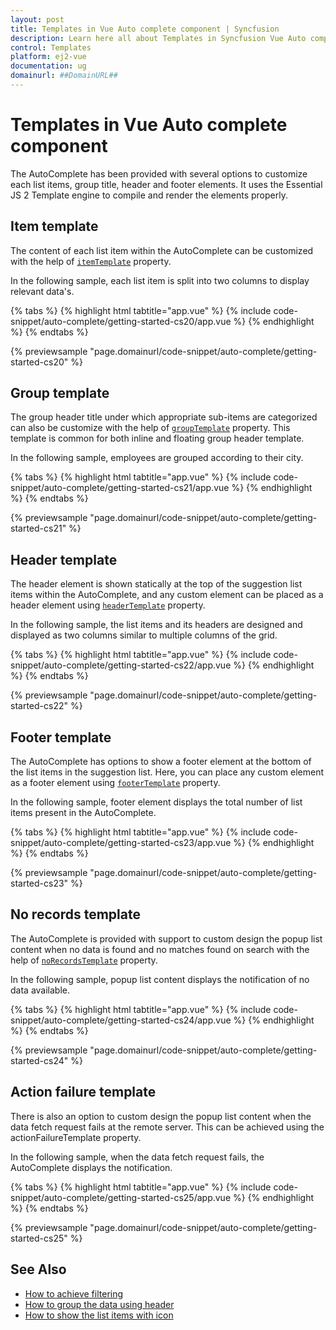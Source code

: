 ```yaml
---
layout: post
title: Templates in Vue Auto complete component | Syncfusion
description: Learn here all about Templates in Syncfusion Vue Auto complete component of Syncfusion Essential JS 2 and more.
control: Templates 
platform: ej2-vue
documentation: ug
domainurl: ##DomainURL##
---
```


# Templates in Vue Auto complete component

The AutoComplete has been provided with several options to customize each list items, group title, header and footer elements. It uses the Essential JS 2 Template engine to compile and render the elements properly.

## Item template

The content of each list item within the AutoComplete can be customized with the help of [`itemTemplate`](https://ej2.syncfusion.com/vue/documentation/api/auto-complete/#itemtemplate) property.

In the following sample, each list item is split into two columns to display relevant data's.

{% tabs %}
{% highlight html tabtitle="app.vue" %}
{% include code-snippet/auto-complete/getting-started-cs20/app.vue %}
{% endhighlight %}
{% endtabs %}
        
{% previewsample "page.domainurl/code-snippet/auto-complete/getting-started-cs20" %}

## Group template

The group header title under which appropriate sub-items are categorized can also be customize with the help of [`groupTemplate`](https://ej2.syncfusion.com/vue/documentation/api/auto-complete/#grouptemplate) property. This template is common for both inline and floating group header template.

In the following sample, employees are grouped according to their city.

{% tabs %}
{% highlight html tabtitle="app.vue" %}
{% include code-snippet/auto-complete/getting-started-cs21/app.vue %}
{% endhighlight %}
{% endtabs %}
        
{% previewsample "page.domainurl/code-snippet/auto-complete/getting-started-cs21" %}

## Header template

The header element is shown statically at the top of the suggestion list items within the AutoComplete, and any custom element can be placed as a header element using [`headerTemplate`](https://ej2.syncfusion.com/vue/documentation/api/auto-complete/#headertemplate) property.

In the following sample, the list items and its headers are designed and displayed as two columns similar to multiple columns of the grid.

{% tabs %}
{% highlight html tabtitle="app.vue" %}
{% include code-snippet/auto-complete/getting-started-cs22/app.vue %}
{% endhighlight %}
{% endtabs %}
        
{% previewsample "page.domainurl/code-snippet/auto-complete/getting-started-cs22" %}

## Footer template

The AutoComplete has options to show a footer element at the bottom of the list items in the suggestion list. Here, you can place any custom element as a footer element using [`footerTemplate`](https://ej2.syncfusion.com/vue/documentation/api/auto-complete/#footertemplate) property.

In the following sample, footer element displays the total number of list items present in the AutoComplete.

{% tabs %}
{% highlight html tabtitle="app.vue" %}
{% include code-snippet/auto-complete/getting-started-cs23/app.vue %}
{% endhighlight %}
{% endtabs %}
        
{% previewsample "page.domainurl/code-snippet/auto-complete/getting-started-cs23" %}

## No records template

The AutoComplete is provided with support to custom design the popup list content when no data is found and no matches found on search with the help of [`noRecordsTemplate`](../api/auto-complete/#norecordstemplate) property.

In the following sample, popup list content displays the notification of no data available.

{% tabs %}
{% highlight html tabtitle="app.vue" %}
{% include code-snippet/auto-complete/getting-started-cs24/app.vue %}
{% endhighlight %}
{% endtabs %}
        
{% previewsample "page.domainurl/code-snippet/auto-complete/getting-started-cs24" %}

## Action failure template

There is also an option to custom design the popup list content when the data fetch request fails at the remote server. This can be achieved using the actionFailureTemplate property.

In the following sample, when the data fetch request fails, the AutoComplete displays the notification.

{% tabs %}
{% highlight html tabtitle="app.vue" %}
{% include code-snippet/auto-complete/getting-started-cs25/app.vue %}
{% endhighlight %}
{% endtabs %}
        
{% previewsample "page.domainurl/code-snippet/auto-complete/getting-started-cs25" %}

## See Also

* [How to achieve filtering](./filtering/)
* [How to group the data using header](./grouping#grouping)
* [How to show the list items with icon](./how-to/icon-support/)
